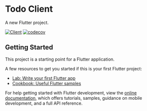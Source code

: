 # Todo Client

A new Flutter project.

<p align="center">

[![Client](https://github.com/Mastersam07/TodoClient/actions/workflows/ci.yaml/badge.svg)](https://github.com/Mastersam07/TodoClient/actions/workflows/ci.yaml)
[![codecov](https://codecov.io/gh/Mastersam07/TodoClient/branch/master/graph/badge.svg?token=6tS8SESfB5)](https://codecov.io/gh/Mastersam07/TodoClient)

</p>

## Getting Started

This project is a starting point for a Flutter application.

A few resources to get you started if this is your first Flutter project:

- [Lab: Write your first Flutter app](https://docs.flutter.dev/get-started/codelab)
- [Cookbook: Useful Flutter samples](https://docs.flutter.dev/cookbook)

For help getting started with Flutter development, view the
[online documentation](https://docs.flutter.dev/), which offers tutorials,
samples, guidance on mobile development, and a full API reference.

